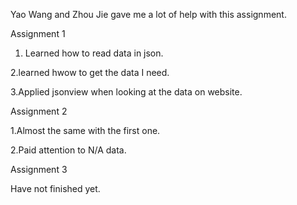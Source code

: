 Yao Wang and Zhou Jie gave me a lot of help with this assignment.

Assignment 1


1. Learned how to read data in json.
 

2.learned hwow to get the data I need.


3.Applied jsonview when looking at the data on website.



Assignment 2


1.Almost the same with the first one.


2.Paid attention to N/A data.



Assignment 3


Have not finished yet.


